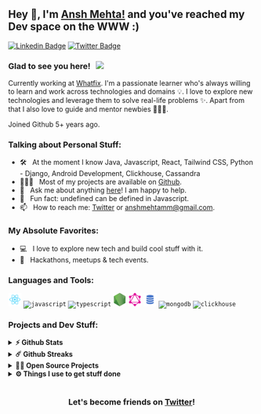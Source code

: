 ## Hey 👋, I'm [Ansh Mehta!](https://twitter.com/anshmht) and you've reached my Dev space on the WWW :)

<!-- [![Website Badge](https://img.shields.io/badge/Website-3b5998?style=flat-square&logo=google-chrome&logoColor=white)](https://ansh-mehta.com/) -->

[![Linkedin Badge](https://img.shields.io/badge/LinkedIn-0077B5?style=for-the-badge&logo=linkedin&logoColor=white)](https://linkedin.com/in/anshmht)
[![Twitter Badge](https://img.shields.io/badge/Twitter-1DA1F2?style=for-the-badge&logo=twitter&logoColor=white)](https://twitter.com/anshmht)

### Glad to see you here! &nbsp; ![](https://visitor-badge.glitch.me/badge?page_id=anshmehtamm.anshmehtamm&style=flat-square&color=0088cc)

<img align="right" width="100" alt="" src="assets/rzp.gif" />

Currently working at [Whatfix](https://razorpay.com/). I'm a passionate learner who's always willing to learn and work across technologies and domains 💡. I love to explore new technologies and leverage them to solve real-life problems ✨. Apart from that I also love to guide and mentor newbies 👨🏻‍💻.

Joined Github 5+ years ago.

### Talking about Personal Stuff:

- 🛠 &nbsp; At the moment I know Java, Javascript, React, Tailwind CSS, Python - Django, Android Development, Clickhouse, Cassandra
- 👨🏻‍💻 &nbsp; Most of my projects are available on [Github](https://github.com/anshmehtamm).
- 💬 &nbsp; Ask me about anything [here](https://github.com/anshmehtamm/anshmehtamm/issues/1)! I am happy to help.
- 👾 &nbsp; Fun fact: undefined can be defined in Javascript. <!-- > var some_var; undefined > some_var == undefined true > undefined = 'i am undefined' -->
- 📫 &nbsp; How to reach me: [Twitter](https://twitter.com/anshmht) or anshmehtamm@gmail.com.
<!-- - 📝 &nbsp; Checkout my [Resume](https://www.ansh-mehta.com/_files/ugd/00078a_b3503ea0b31f4b5b8d4d56ac9df41f9d.pdf). (Haven't update it in a while, but here you go) -->

### My Absolute Favorites:

- 💻 &nbsp; I love to explore new tech and build cool stuff with it.
- 🍕 &nbsp; Hackathons, meetups & tech events.

### Languages and Tools:

<code><img height="27" src="https://raw.githubusercontent.com/github/explore/80688e429a7d4ef2fca1e82350fe8e3517d3494d/topics/react/react.png" alt="react"></code>
<code><img height="27" src="https://user-images.githubusercontent.com/50735025/111870008-26005880-89a8-11eb-9da3-09faf8c80f9e.png" alt="javascript"></code>
<code><img height="27" src="https://user-images.githubusercontent.com/50735025/111870097-b048bc80-89a8-11eb-9cb4-d679c3f8bce5.png" alt="typescript"></code>
<code><img height="27" src="https://raw.githubusercontent.com/github/explore/80688e429a7d4ef2fca1e82350fe8e3517d3494d/topics/nodejs/nodejs.png" alt="nodejs"></code>
<code><img height="27" src="https://raw.githubusercontent.com/github/explore/80688e429a7d4ef2fca1e82350fe8e3517d3494d/topics/graphql/graphql.png" alt="graphql"></code>
<code><img height="27" src="https://raw.githubusercontent.com/github/explore/80688e429a7d4ef2fca1e82350fe8e3517d3494d/topics/sql/sql.png" alt="sql"></code>
<code><img height="27" src="https://encrypted-tbn0.gstatic.com/images?q=tbn%3AANd9GcSTTzPAw-55ssm1Im594xYZ9eRQu2JylrkYLg&usqp=CAU" alt="mongodb"></code>
<code><img height="27" src="https://camo.githubusercontent.com/c3b3424df9a33164786f8645a6f474ab58dfc8531fdaf5d897749a9849ec55c9/68747470733a2f2f636c69636b686f7573652e636f6d2f696d616765732f63685f67685f6c6f676f5f726f756e6465642e706e67" alt="clickhouse"></code>

### Projects and Dev Stuff:

<details>	
  <summary><b>⚡ Github Stats</b></summary>

<img height="180em" src="https://github-readme-stats.vercel.app/api?username=anshmehtamm&show_icons=true&hide_border=true&&count_private=true&include_all_commits=true" />
<img height="180em" src="https://github-readme-stats.vercel.app/api/top-langs/?username=anshmehtamm&exclude_repo=KNN-Image-Classification&show_icons=true&hide_border=true&layout=compact&langs_count=8"/>
</details>

<details>	
  <summary><b>☄️ Github Streaks</b></summary>

<img height="180em" src="https://github-readme-streak-stats.herokuapp.com/?user=anshmehtamm&hide_border=true" />
</details>

<details>
  <summary><b>🧑‍🚀 Open Source Projects</b></summary>

  <br />
  <table>
    <thead align="center">
      <tr border: none;>
        <td><b>💻 Projects</b></td>
        <td><b>🌟 Stars</b></td>
        <td><b>🍴 Forks</b></td>
        <td><b>🐛 Issues</b></td>
        <td><b>🔔 Pull Requests</b></td>
        <td><b>👨‍💻 Language</b></td>
      </tr>
    </thead>
    <tbody>
      <tr>
	      <td><a href="https://github.com/anshmehtamm/world-countries-capitals">💻 Solving Travelling Salesman using Genetics! 🧬</b></a></td>
        <td><img alt="Stars" src="https://img.shields.io/github/stars/anshmehtamm/genetic-travelling-salesman?style=flat-square&labelColor=343b41"/></td>
        <td><img alt="Forks" src="https://img.shields.io/github/forks/anshmehtamm/genetic-travelling-salesman?style=flat-square&labelColor=343b41"/></td>
        <td><img alt="Issues" src="https://img.shields.io/github/issues/anshmehtamm/genetic-travelling-salesman?style=flat-square"/></td>
        <td><img alt="Pull Requests" src="https://img.shields.io/github/issues-pr/anshmehtamm/genetic-travelling-salesman?style=flat-square"/></td>
        <td><img alt="Language" src="https://img.shields.io/github/languages/top/anshmehtamm/genetic-travelling-salesman?style=flat-square"/></td>
      </tr>
      <tr>
	      <td><a href="https://github.com/anshmehtamm/react-native-expo-starterkit"><b>📲⚛️ Meeting Link Extractor 🔗🚀</b></a></td>
        <td><img alt="Stars" src="https://img.shields.io/github/stars/anshmehtamm/link-extract-chrome-extension?style=flat-square&labelColor=343b41"/></td>
        <td><img alt="Forks" src="https://img.shields.io/github/forks/anshmehtamm/link-extract-chrome-extension?style=flat-square&labelColor=343b41"/></td>
        <td><img alt="Issues" src="https://img.shields.io/github/issues/anshmehtamm/link-extract-chrome-extension?style=flat-square"/></td>
        <td><img alt="Pull Requests" src="https://img.shields.io/github/issues-pr/anshmehtamm/link-extract-chrome-extension?style=flat-square"/></td>
        <td><img alt="Language" src="https://img.shields.io/github/languages/top/anshmehtamm/link-extract-chrome-extension?style=flat-square"/></td> 
      </tr>
      <tr>
	      <td><a href="https://github.com/anshmehtamm/anshmehtamm"><b>🤓 anshmehtamm</b></a></td>
        <td><img alt="Stars" src="https://img.shields.io/github/stars/anshmehtamm/anshmehtamm?style=flat-square&labelColor=343b41"/></td>
        <td><img alt="Forks" src="https://img.shields.io/github/forks/anshmehtamm/anshmehtamm?style=flat-square&labelColor=343b41"/></td>
        <td><img alt="Issues" src="https://img.shields.io/github/issues/anshmehtamm/anshmehtamm?style=flat-square"/></td>
        <td><img alt="Pull Requests" src="https://img.shields.io/github/issues-pr/anshmehtamm/anshmehtamm?style=flat-square"/></td>
        <td><img alt="Language" src="https://img.shields.io/badge/markdown-100%25-blue?style=flat-square"/></td> 
      </tr>
    </tbody>
  </table>
  <br />
</details>
 
<details>	
  <br />
  <summary><b>⚙️ Things I use to get stuff done</b></summary>
  	<ul>
  	    <li><b>OS:</b> MacOS Sonama</li>
	    <li><b>Laptop: </b> MacBook Pro (14-inch, M2, 2021)</li>
  	    <li><b>Browser: </b> Brave</li>
	    <li><b>Terminal: </b> ZSH: Oh My Zsh (Power user)</li>
	    <li><b>Code Editor:</b> VSCode - The best editor out there.</li>
	    <li><b>To Stay Updated:</b> Dev.to, Medium, Linkedin and Twitter.</li>
	</ul>	
</details>

#

<div align="center">

### Let's become friends on [Twitter](https://twitter.com/vikrantbhat1022)!

</div>
